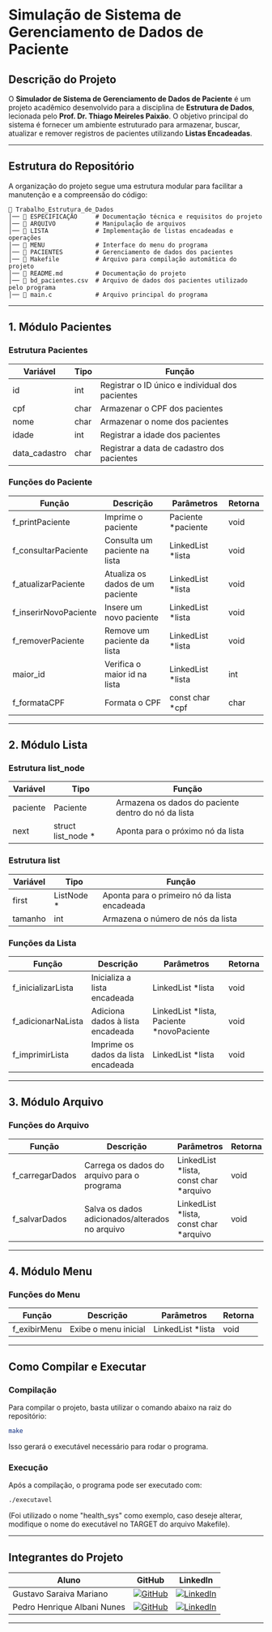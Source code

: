 # **Simulação de Sistema de Gerenciamento de Dados de Paciente**

## **Descrição do Projeto**
O **Simulador de Sistema de Gerenciamento de Dados de Paciente** é um projeto acadêmico desenvolvido para a disciplina de **Estrutura de Dados**, lecionada pelo **Prof. Dr. Thiago Meireles Paixão**. O objetivo principal do sistema é fornecer um ambiente estruturado para armazenar, buscar, atualizar e remover registros de pacientes utilizando **Listas Encadeadas**.

---

## **Estrutura do Repositório**
A organização do projeto segue uma estrutura modular para facilitar a manutenção e a compreensão do código:

```
📂 Trabalho_Estrutura_de_Dados
│── 📂 ESPECIFICAÇÃO     # Documentação técnica e requisitos do projeto  
│── 📂 ARQUIVO           # Manipulação de arquivos  
│── 📂 LISTA             # Implementação de listas encadeadas e operações  
│── 📂 MENU              # Interface do menu do programa  
│── 📂 PACIENTES         # Gerenciamento de dados dos pacientes  
│── 📜 Makefile          # Arquivo para compilação automática do projeto  
│── 📜 README.md         # Documentação do projeto  
│── 📜 bd_pacientes.csv  # Arquivo de dados dos pacientes utilizado pelo programa  
│── 📜 main.c            # Arquivo principal do programa  
```

---

## **1. Módulo Pacientes**
### **Estrutura Pacientes**
| Variável | Tipo  | Função |
|----------|------|--------|
| id  | int | Registrar o ID único e individual dos pacientes |
| cpf | char | Armazenar o CPF dos pacientes |
| nome | char | Armazenar o nome dos pacientes |
| idade | int | Registrar a idade dos pacientes |
| data_cadastro | char | Registrar a data de cadastro dos pacientes |

### **Funções do Paciente**
| Função | Descrição | Parâmetros | Retorna |
|--------|----------|------------|---------|
| f_printPaciente | Imprime o paciente | Paciente *paciente | void |
| f_consultarPaciente | Consulta um paciente na lista | LinkedList *lista | void |
| f_atualizarPaciente | Atualiza os dados de um paciente | LinkedList *lista | void |
| f_inserirNovoPaciente | Insere um novo paciente | LinkedList *lista | void |
| f_removerPaciente | Remove um paciente da lista | LinkedList *lista | void |
| maior_id | Verifica o maior id na lista | LinkedList *lista | int |
| f_formataCPF | Formata o CPF | const char *cpf | char |

---

## **2. Módulo Lista**
### **Estrutura list_node**
| Variável | Tipo | Função |
|----------|------|--------|
| paciente | Paciente | Armazena os dados do paciente dentro do nó da lista |
| next | struct list_node * | Aponta para o próximo nó da lista |

### **Estrutura list**
| Variável | Tipo | Função |
|----------|------|--------|
| first | ListNode * | Aponta para o primeiro nó da lista encadeada |
| tamanho | int | Armazena o número de nós da lista |

### **Funções da Lista**
| Função | Descrição | Parâmetros | Retorna |
|--------|----------|------------|---------|
| f_inicializarLista | Inicializa a lista encadeada | LinkedList *lista | void |
| f_adicionarNaLista | Adiciona dados à lista encadeada | LinkedList *lista, Paciente *novoPaciente | void |
| f_imprimirLista | Imprime os dados da lista encadeada | LinkedList *lista | void |

---

## **3. Módulo Arquivo**
### **Funções do Arquivo**
| Função | Descrição | Parâmetros | Retorna |
|--------|----------|------------|---------|
| f_carregarDados | Carrega os dados do arquivo para o programa | LinkedList *lista, const char *arquivo | void |
| f_salvarDados | Salva os dados adicionados/alterados no arquivo | LinkedList *lista, const char *arquivo | void |

---

## **4. Módulo Menu**
### **Funções do Menu**
| Função | Descrição | Parâmetros | Retorna |
|--------|----------|------------|---------|
| f_exibirMenu | Exibe o menu inicial | LinkedList *lista | void |

---

## **Como Compilar e Executar**
### **Compilação**
Para compilar o projeto, basta utilizar o comando abaixo na raiz do repositório:
```bash
make
```
Isso gerará o executável necessário para rodar o programa.

### **Execução**
Após a compilação, o programa pode ser executado com:
```bash
./executavel
```
(Foi utilizado o nome "health_sys" como exemplo, caso deseje alterar, modifique o nome do executável no TARGET do arquivo Makefile).

---

## **Integrantes do Projeto**
| Aluno | GitHub | LinkedIn |
|-------|--------|----------|
| Gustavo Saraiva Mariano | [![GitHub](https://img.shields.io/badge/github-black?style=for-the-badge&logo=github)](https://github.com/saraivagustavo) | [![LinkedIn](https://img.shields.io/badge/linkedin-blue?style=for-the-badge&logo=linkedin)](https://www.linkedin.com/in/gustavo-saraiva-mariano/) |
| Pedro Henrique Albani Nunes | [![GitHub](https://img.shields.io/badge/github-black?style=for-the-badge&logo=github)](https://github.com/PedroAlbaniNunes) | [![LinkedIn](https://img.shields.io/badge/linkedin-blue?style=for-the-badge&logo=linkedin)](https://www.linkedin.com/in/pedro-henrique-albani-nunes-33a729270/) |

---
